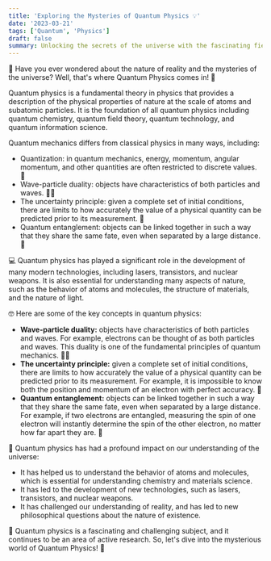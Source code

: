 ```yaml
---
title: 'Exploring the Mysteries of Quantum Physics 💡'
date: '2023-03-21'
tags: ['Quantum', 'Physics']
draft: false
summary: Unlocking the secrets of the universe with the fascinating field of Quantum Physics!
---
```


🤔 Have you ever wondered about the nature of reality and the mysteries of the universe? Well, that's where Quantum Physics comes in! 💫

Quantum physics is a fundamental theory in physics that provides a description of the physical properties of nature at the scale of atoms and subatomic particles. It is the foundation of all quantum physics including quantum chemistry, quantum field theory, quantum technology, and quantum information science.

Quantum mechanics differs from classical physics in many ways, including:

* Quantization: in quantum mechanics, energy, momentum, angular momentum, and other quantities are often restricted to discrete values. 🔢
* Wave-particle duality: objects have characteristics of both particles and waves. 🌊💡
* The uncertainty principle: given a complete set of initial conditions, there are limits to how accurately the value of a physical quantity can be predicted prior to its measurement. 🤔
* Quantum entanglement: objects can be linked together in such a way that they share the same fate, even when separated by a large distance. 🔗

💻 Quantum physics has played a significant role in the development of many modern technologies, including lasers, transistors, and nuclear weapons. It is also essential for understanding many aspects of nature, such as the behavior of atoms and molecules, the structure of materials, and the nature of light.

🤓 Here are some of the key concepts in quantum physics:

* **Wave-particle duality:** objects have characteristics of both particles and waves. For example, electrons can be thought of as both particles and waves. This duality is one of the fundamental principles of quantum mechanics. 🌊💡
* **The uncertainty principle:** given a complete set of initial conditions, there are limits to how accurately the value of a physical quantity can be predicted prior to its measurement. For example, it is impossible to know both the position and momentum of an electron with perfect accuracy. 🤔
* **Quantum entanglement:** objects can be linked together in such a way that they share the same fate, even when separated by a large distance. For example, if two electrons are entangled, measuring the spin of one electron will instantly determine the spin of the other electron, no matter how far apart they are. 🔗

🚀 Quantum physics has had a profound impact on our understanding of the universe:

* It has helped us to understand the behavior of atoms and molecules, which is essential for understanding chemistry and materials science.
* It has led to the development of new technologies, such as lasers, transistors, and nuclear weapons.
* It has challenged our understanding of reality, and has led to new philosophical questions about the nature of existence.

🤯 Quantum physics is a fascinating and challenging subject, and it continues to be an area of active research. So, let's dive into the mysterious world of Quantum Physics! 🔬

